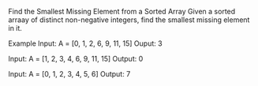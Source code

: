 Find the Smallest Missing Element from a Sorted Array
Given a sorted arraay of distinct non-negative integers, find the smallest missing element in it.

Example
Input: A = [0, 1, 2, 6, 9, 11, 15]
Ouput: 3

Input: A = [1, 2, 3, 4, 6, 9, 11, 15]
Output: 0

Input: A = [0, 1, 2, 3, 4, 5, 6]
Output: 7
